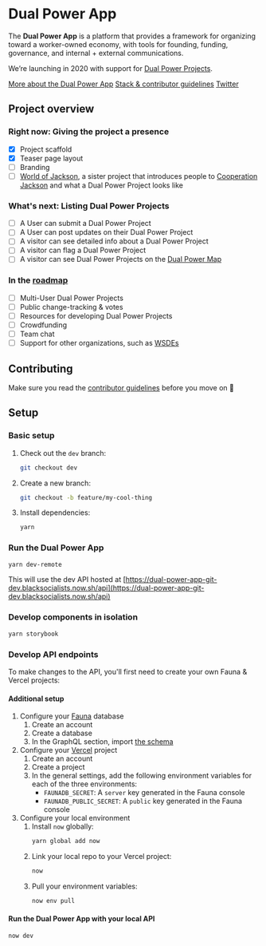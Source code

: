 # Dual Power App

The **Dual Power App** is a platform that provides a framework for organizing toward a worker-owned economy, with tools for founding, funding, governance, and internal + external communications.

We’re launching in 2020 with support for [Dual Power Projects](https://github.com/BSA-US/dual-power-app/wiki/Dual-power-project).

[More about the Dual Power App](https://github.com/BSA-US/dual-power-app/wiki/Dual-Power-App)
[Stack & contributor guidelines](https://github.com/BSA-US/dual-power-app/blob/master/CONTRIBUTING.md)
[Twitter](https://twitter.com/DualPowerApp)

## Project overview

### Right now: Giving the project a presence

- [x] Project scaffold
- [x] Teaser page layout
- [ ] Branding
- [ ] [World of Jackson](https://github.com/BSA-US/world-of-jackson), a sister project that introduces people to [Cooperation Jackson](https://github.com/BSA-US/dual-power-app/wiki/Cooperation-Jackson) and what a Dual Power Project looks like

### What's next: Listing Dual Power Projects

- [ ] A User can submit a Dual Power Project
- [ ] A User can post updates on their Dual Power Project
- [ ] A visitor can see detailed info about a Dual Power Project
- [ ] A visitor can flag a Dual Power Project
- [ ] A visitor can see Dual Power Projects on the [Dual Power Map](https://github.com/BSA-US/dual-power-app/wiki/Dual-Power-Map)

### In the [roadmap](https://github.com/BSA-US/dual-power-app/projects/6)

- [ ] Multi-User Dual Power Projects
- [ ] Public change-tracking & votes
- [ ] Resources for developing Dual Power Projects
- [ ] Crowdfunding
- [ ] Team chat
- [ ] Support for other organizations, such as [WSDEs](https://github.com/BSA-US/dual-power-app/wiki/Worker-self‐directed-enterprise)

## Contributing

Make sure you read the [contributor guidelines](https://github.com/BSA-US/dual-power-app/blob/master/CONTRIBUTING.md) before you move on :slightly_smiling_face:

## Setup

### Basic setup

1. Check out the `dev` branch:
    ```sh
    git checkout dev
    ```
2. Create a new branch:
    ```sh
    git checkout -b feature/my-cool-thing
    ```
3. Install dependencies:
    ```sh
    yarn
    ```

### Run the Dual Power App

```sh
yarn dev-remote
```

This will use the dev API hosted at [https://dual-power-app-git-dev.blacksocialists.now.sh/api](https://dual-power-app-git-dev.blacksocialists.now.sh/api)

### Develop components in isolation

```sh
yarn storybook
```

### Develop API endpoints

To make changes to the API, you'll first need to create your own Fauna & Vercel projects:

#### Additional setup

1. Configure your [Fauna](https://fauna.com) database
    1. Create an account
    2. Create a database
    3. In the GraphQL section, import [the schema](https://github.com/BSA-US/dual-power-app/blob/dev/db/schema.graphql)
2. Configure your [Vercel](https://vercel.com) project
    1. Create an account
    2. Create a project
    3. In the general settings, add the following environment variables for each of the three environments:
        - `FAUNADB_SECRET`: A `server` key generated in the Fauna console
        - `FAUNADB_PUBLIC_SECRET`: A `public` key generated in the Fauna console
3. Configure your local environment
    1. Install `now` globally:
        ```sh
        yarn global add now
        ```
    2. Link your local repo to your Vercel project:
        ```sh
        now
        ```
    3. Pull your environment variables:
        ```sh
        now env pull
        ```

#### Run the Dual Power App with your local API

```sh
now dev
```
